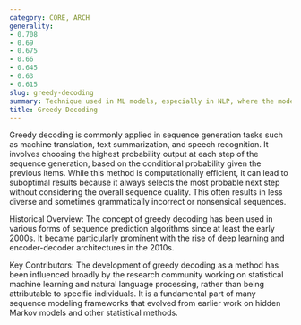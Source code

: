 ```yaml
---
category: CORE, ARCH
generality:
- 0.708
- 0.69
- 0.675
- 0.66
- 0.645
- 0.63
- 0.615
slug: greedy-decoding
summary: Technique used in ML models, especially in NLP, where the model selects the most likely next item in a sequence at each step.
title: Greedy Decoding
---
```


Greedy decoding is commonly applied in sequence generation tasks such as machine translation, text summarization, and speech recognition. It involves choosing the highest probability output at each step of the sequence generation, based on the conditional probability given the previous items. While this method is computationally efficient, it can lead to suboptimal results because it always selects the most probable next step without considering the overall sequence quality. This often results in less diverse and sometimes grammatically incorrect or nonsensical sequences.

Historical Overview: The concept of greedy decoding has been used in various forms of sequence prediction algorithms since at least the early 2000s. It became particularly prominent with the rise of deep learning and encoder-decoder architectures in the 2010s.

Key Contributors: The development of greedy decoding as a method has been influenced broadly by the research community working on statistical machine learning and natural language processing, rather than being attributable to specific individuals. It is a fundamental part of many sequence modeling frameworks that evolved from earlier work on hidden Markov models and other statistical methods.